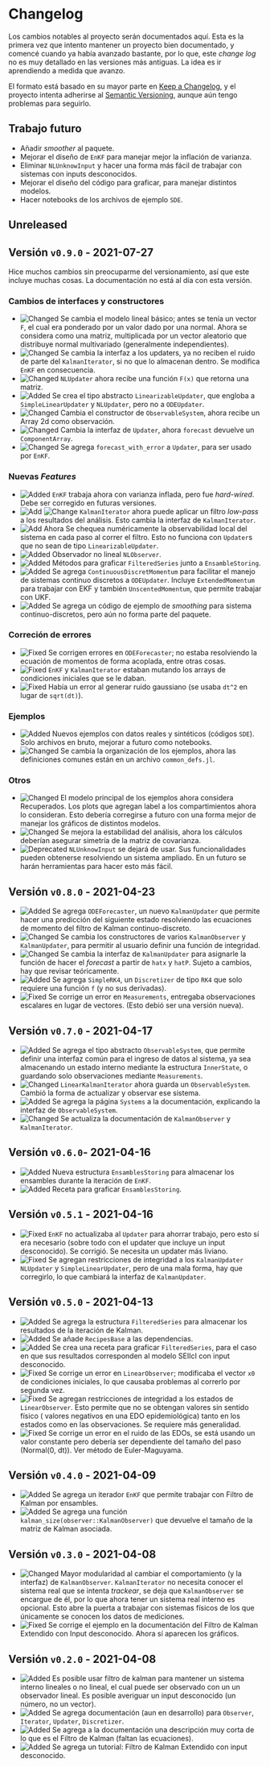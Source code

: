# Changelog
Los cambios notables al proyecto serán documentados aquí. Esta es la primera vez que intento mantener un proyecto bien documentado, y comencé cuando ya había avanzado bastante, por lo que, este *change log* no es muy detallado en las versiones más antiguas. La idea es ir aprendiendo a medida que avanzo. 

El formato está basado en su mayor parte en [Keep a Changelog](https://keepachangelog.com/en/1.0.0/), y el proyecto intenta adherirse al [Semantic Versioning](https://semver.org/spec/v2.0.0.html), aunque aún tengo problemas para seguirlo.

## Trabajo futuro 
- Añadir *smoother* al paquete. 
- Mejorar el diseño de `EnKF` para manejar mejor la inflación de varianza.
- Eliminar `NLUnknowInput` y hacer una forma más fácil de trabajar con sistemas con inputs desconocidos.
- Mejorar el diseño del código para graficar, para manejar distintos modelos.
- Hacer notebooks de los archivos de ejemplo `SDE`.

## Unreleased

## Versión `v0.9.0` - 2021-07-27 
Hice muchos cambios sin preocuparme del versionamiento, así que este incluye muchas cosas. La documentación no está al día con esta versión. 
### Cambios de interfaces y constructores 
- ![Changed][badge-changed] Se cambia el modelo lineal básico; antes se tenía un vector ``F``, el cual era ponderado por un valor dado por una normal. Ahora se considera como una matriz, multiplicada por un vector aleatorio que distribuye normal multivariado (generalmente independientes).
- ![Changed][badge-changed] Se cambia la interfaz a los updaters, ya no reciben el ruido de parte del `KalmanIterator`, si no que lo almacenan dentro. Se modifica `EnKF` en consecuencia.
- ![Changed][badge-changed] `NLUpdater` ahora recibe una función `F(x)` que retorna una matriz.
- ![Added][badge-added] Se crea el tipo abstracto `LinearizableUpdater`, que engloba a `SimpleLinearUpdater` y `NLUpdater`, pero no a `ODEUpdater`.
- ![Changed][badge-changed] Cambia el constructor de `ObservableSystem`, ahora recibe un Array 2d como observación. 
- ![Changed][badge-changed] Cambia la interfaz de `Updater`, ahora `forecast` devuelve un `ComponentArray`.
- ![Changed][badge-changed] Se agrega `forecast_with_error` a `Updater`, para ser usado por `EnKF`. 

### Nuevas *Features*
- ![Added][badge-added] `EnKF` trabaja ahora con varianza inflada, pero fue *hard-wired*. Debe ser corregido en futuras versiones.
- ![Add][badge-added] ![Change][badge-changed] `KalmanIterator` ahora puede aplicar un filtro *low-pass* a los resultados del análisis. Esto cambia la interfaz de `KalmanIterator`.
- ![Add][badge-added] Ahora Se chequea numéricamente la observabilidad local del sistema en cada paso al correr el filtro. Esto no funciona con `Updater`s que no sean de tipo `LinearizableUpdater`.
- ![Added][badge-added] Observador no lineal `NLObserver`. 
- ![Added][badge-added] Métodos para graficar `FilteredSeries` junto a `EnsambleStoring`. 
- ![Added][badge-added] Se agrega `ContinuousDiscretMomentum` para facilitar el manejo de sistemas continuo discretos a `ODEUpdater`. Incluye `ExtendedMomentum` para trabajar con EKF y también `UnscentedMomentum`, que permite trabajar con UKF. 
- ![Added][badge-added] Se agrega un código de ejemplo de *smoothing* para sistema continuo-discretos, pero aún no forma parte del paquete. 

### Correción de errores 
- ![Fixed][badge-fixed] Se corrigen errores en `ODEForecaster`; no estaba resolviendo la ecuación de momentos de forma acoplada, entre otras cosas.
- ![Fixed][badge-fixed] `EnKF` y `KalmanIterator` estaban mutando los arrays de condiciones iniciales que se le daban. 
- ![Fixed][badge-fixed] Había un error al generar ruido gaussiano (se usaba `dt^2` en lugar de `sqrt(dt)`).

### Ejemplos 
- ![Added][badge-added] Nuevos ejemplos con datos reales y sintéticos (códigos `SDE`). Solo archivos en bruto, mejorar a futuro como notebooks.
- ![Changed][badge-changed] Se cambia la organización de los ejemplos, ahora las definiciones comunes están en un archivo `common_defs.jl`.

### Otros 
- ![Changed][badge-changed] El modelo principal de los ejemplos ahora considera Recuperados. Los plots que agregan label a los compartimientos ahora lo consideran. Esto debería corregirse a futuro con una forma mejor de manejar los gráficos de distintos modelos.
- ![Changed][badge-changed] Se mejora la estabilidad del análisis, ahora los cálculos deberían asegurar simetría de la matriz de covarianza.
- ![Deprecated][badge-deprecated] `NLUnknowInput` se dejará de usar. Sus funcionalidades pueden obtenerse resolviendo un sistema ampliado. En un futuro se harán herramientas para hacer esto más fácil. 

## Versión `v0.8.0` - 2021-04-23
- ![Added][badge-added] Se agrega `ODEForecaster`, un nuevo `KalmanUpdater` que permite hacer una predicción del siguiente estado resolviendo las ecuaciones de momento del filtro de Kalman continuo-discreto.
- ![Changed][badge-changed] Se cambia los constructores de varios `KalmanObserver` y `KalmanUpdater`, para permitir al usuario definir una función de integridad. 
- ![Changed][badge-changed] Se cambia la interfaz de `KalmanUpdater` para asignarle la función de hacer el *forecast* a partir de `hatx` y `hatP`. Sujeto a cambios, hay que revisar teóricamente.
- ![Added][badge-added] Se agrega `SimpleRK4`, un `Discretizer` de tipo `RK4` que solo requiere una función `f` (y no sus derivadas).
- ![Fixed][badge-fixed] Se corrige un error en `Measurements`, entregaba observaciones escalares en lugar de vectores. (Esto debió ser una versión nueva).

## Versión `v0.7.0` - 2021-04-17
- ![Added][badge-added] Se agrega el tipo abstracto `ObservableSystem`, que permite definir una interfaz común para el ingreso de datos al sistema, ya sea almacenando un estado interno mediante la estructura `InnerState`, o guardando solo observaciones mediante `Measurements`.
- ![Changed][badge-changed] `LinearKalmanIterator` ahora guarda un `ObservableSystem`. Cambió la forma de actualizar y observar ese sistema.
- ![Added][badge-added] Se agrega la página `Systems` a la documentación, explicando la interfaz de `ObservableSystem`. 
- ![Changed][badge-changed] Se actualiza la documentación de `KalmanObserver` y `KalmanIterator`.

## Versión `v0.6.0`- 2021-04-16
- ![Added][badge-added] Nueva estructura `EnsamblesStoring` para almacenar los ensambles durante la iteración de `EnKF`. 
- ![Added][badge-added] Receta para graficar `EnsamblesStoring`.

## Versión `v0.5.1` - 2021-04-16
- ![Fixed][badge-fixed] `EnKF` no actualizaba al `Updater` para ahorrar trabajo, pero esto sí era necesario (sobre todo con el updater que incluye un input desconocido). Se corrigió. Se necesita un updater más liviano.
- ![Fixed][badge-fixed] Se agregan restricciones de integridad a los `KalmanUpdater` `NLUpdater` y `SimpleLinearUpdater`, pero de una mala forma, hay que corregirlo, lo que cambiará la interfaz de `KalmanUpdater`.

## Versión `v0.5.0` - 2021-04-13
- ![Added][badge-added] Se agrega la estructura `FilteredSeries` para almacenar los resultados de la iteración de Kalman.
- ![Added][badge-added] Se añade `RecipesBase` a las dependencias. 
- ![Added][badge-added] Se crea una receta para graficar `FilteredSeries`, para el caso en que sus resultados corresponden al modelo SEIIcI con input desconocido.
- ![Fixed][badge-fixed] Se corrige un error en `LinearObserver`; modificaba el vector `x0` de condiciones iniciales, lo que causaba problemas al correrlo por segunda vez.
- ![Fixed][badge-fixed] Se agregan restricciones de integridad a los estados de `LinearObserver`. Esto permite que no se obtengan valores sin sentido físico ( valores negativos en una EDO epidemiológica) tanto en los estados como en las observaciones. Se requiere más generalidad.
- ![Fixed][badge-fixed] Se corrige un error en el ruido de las EDOs, se está usando un valor constante pero debería ser dependiente del tamaño del paso (Normal(0, dt)). Ver método de Euler-Maguyama.

## Versión `v0.4.0` - 2021-04-09
- ![Added][badge-added] Se agrega un iterador `EnKF` que permite trabajar con Filtro de Kalman por ensambles.
- ![Added][badge-added] Se agrega una función `kalman_size(observer::KalmanObserver)` que devuelve el tamaño de la matriz de Kalman asociada.

## Versión `v0.3.0` - 2021-04-08
- ![Changed][badge-changed] Mayor modularidad al cambiar el comportamiento (y la interfaz) de `KalmanObserver`. `KalmanIterator` no necesita conocer el sistema real que se intenta *trackear*, se deja que `KalmanObserver` se encargue de él, por lo que ahora tener un sistema real interno es opcional. Esto abre la puerta a trabajar con sistemas físicos de los que únicamente se conocen los datos de mediciones.
- ![Fixed][badge-fixed] Se corrige el ejemplo en la documentación del Filtro de Kalman Extendido con Input desconocido. Ahora sí aparecen los gráficos.

## Versión `v0.2.0` - 2021-04-08
- ![Added][badge-added] Es posible usar filtro de kalman para mantener un sistema interno lineales o no lineal, el cual puede ser observado con un un observador lineal. Es posible averiguar un input desconocido (un número, no un vector). 
- ![Added][badge-added] Se agrega documentación (aun en desarrollo) para `Observer`, `Iterator`, `Updater`, `Discretizer`.
- ![Added][badge-added] Se agrega a la documentación una descripción muy corta de lo que es el Filtro de Kalman (faltan las ecuaciones).
- ![Added][badge-added] Se agrega un tutorial: Filtro de Kalman Extendido con input desconocido.

[badge-removed]: https://img.shields.io/static/v1?label=&message=Removed&color=critical&style=flat-square
[badge-added]: https://img.shields.io/static/v1?label=&message=Added&color=brightgreen&style=flat-square
[badge-deprecated]: https://img.shields.io/static/v1?label=&message=Deprecated&color=orange&style=flat-square
[badge-changed]: https://img.shields.io/static/v1?label=&message=Changed&color=blue&style=flat-square 
[badge-fixed]: https://img.shields.io/static/v1?label=&message=Fixed&color=blueviolet&style=flat-square 
[badge-experimental]: https://img.shields.io/static/v1?label=&message=Experimental&color=lightgrey&style=flat-square

<!-- Ideas de badges 
[badge-breaking]: https://img.shields.io/badge/BREAKING-red.svg
[badge-deprecation]: https://img.shields.io/badge/deprecation-orange.svg
[badge-feature]: https://img.shields.io/badge/feature-green.svg
[badge-enhancement]: https://img.shields.io/badge/enhancement-blue.svg
[badge-bugfix]: https://img.shields.io/badge/bugfix-purple.svg
[badge-security]: https://img.shields.io/badge/security-black.svg
[badge-experimental]: https://img.shields.io/badge/experimental-lightgrey.svg
[badge-maintenance]: https://img.shields.io/badge/maintenance-gray.svg
-->
